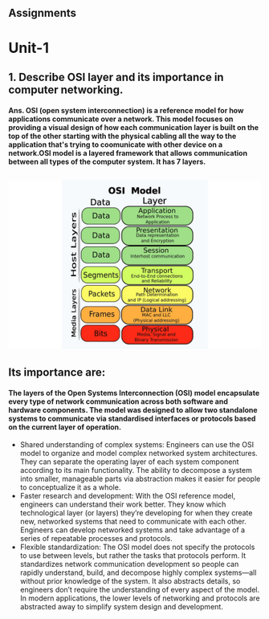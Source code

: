 ## Assignments 
# Unit-1
## 1. Describe OSI layer and its importance in computer networking.
#### Ans. OSI (open system interconnection) is a reference model for how applications communicate over a network. This model focuses on providing a visual design of how each communication layer is built on the top of the other starting with the physical cabling all the way to the application that's trying to coomunicate with other device on a network.OSI model is a layered framework that allows communication between all types of the computer system. It has 7 layers.

## ![Alt text](images/1.jpg "a title")
## Its importance are:
#### The layers of the Open Systems Interconnection (OSI) model encapsulate every type of network communication across both software and hardware components. The model was designed to allow two standalone systems to communicate via standardised interfaces or protocols based on the current layer of operation.
- Shared understanding of complex systems: Engineers can use the OSI model to organize and model complex networked system architectures. They can separate the operating layer of each system component according to its main functionality. The ability to decompose a system into smaller, manageable parts via abstraction makes it easier for people to conceptualize it as a whole.
- Faster research and development: With the OSI reference model, engineers can understand their work better. They know which technological layer (or layers) they’re developing for when they create new, networked systems that need to communicate with each other. Engineers can develop networked systems and take advantage of a series of repeatable processes and protocols. 
- Flexible standardization: The OSI model does not specify the protocols to use between levels, but rather the tasks that protocols perform. It standardizes network communication development so people can rapidly understand, build, and decompose highly complex systems—all  without prior knowledge of the system. It also abstracts details, so engineers don’t require the understanding of every aspect of the model. In modern applications, the lower levels of networking and protocols are abstracted away to simplify system design and development.